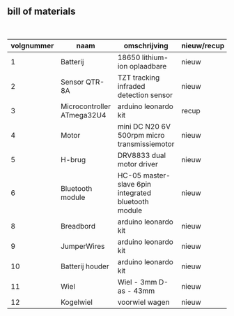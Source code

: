 ## bill of materials
<br />

|volgnummer|naam|omschrijving|nieuw/recup|kostprijs/stuk|aantal|subtotaal|
|----------|----|------------|-----------|---------|------|---------|
|         1| Batterij | 18650 lithium-ion oplaadbare  | nieuw |    3,39       |   2x   |    6,78     |
|         2| Sensor QTR-8A  | TZT tracking infraded detection sensor |  nieuw  |    1,24          |  1x    |    1,24     |
|         3| Microcontroller ATmega32U4  | arduino leonardo kit       |  recup  |        5,53      |   1x   |    5,53     |
|         4| Motor   | mini DC N20 6V 500rpm micro transmissiemotor     |  nieuw  |    6,54        |   2x   |   13,08        |
|         5| H-brug   | DRV8833 dual motor driver            |  nieuw  |     3,265         |  3x    |    9,795     |
|         6| Bluetooth module   | HC-05 master-slave 6pin integrated bluetooth module           |  nieuw  |   4,73           |  1x    |    4,73     |
|         8| Breadbord | arduino leonardo kit   | nieuw |    /       |   1x   |    /     |
|         9| JumperWires | arduino leonardo kit   | nieuw |    /       |   16x   |    /     |
|        10| Batterij houder | arduino leonardo kit   | nieuw |    /       |   1x   |    /     |
|        11| Wiel | Wiel - 3mm D-as - 43mm   | nieuw |    1,85       |   2x   |     3,7    |
|        12| Kogelwiel | voorwiel wagen   | nieuw |    1,62       |   1x   |    1,62     |
